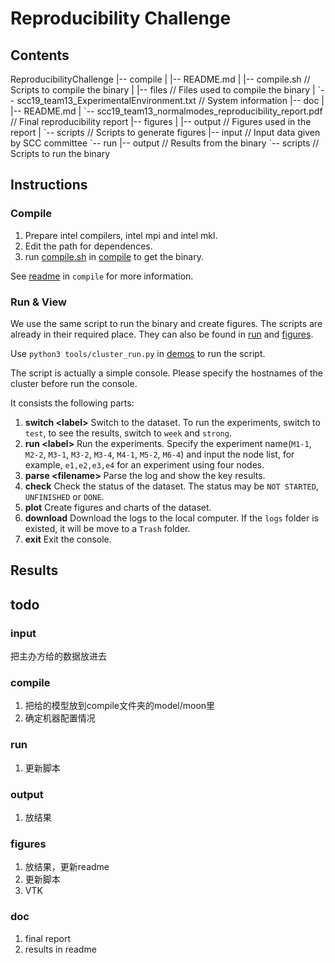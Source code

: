 # Reproducibility Challenge

## Contents

ReproducibilityChallenge
|-- compile
|   |-- README.md
|   |-- compile.sh                                                                              // Scripts to compile the binary
|   |-- files                                                                                         // Files used to compile the binary
|   \`-- scc19_team13_ExperimentalEnvironment.txt                        // System information
|-- doc
|   |-- README.md
|   \`-- scc19_team13_normalmodes_reproducibility_report.pdf      // Final reproducibility report
|-- figures
|   |-- output                                                                                     // Figures used in the report
|   \`-- scripts                                                                                    // Scripts to generate figures
|-- input                                                                                           // Input data given by SCC committee
\`-- run
    |-- output                                                                                     // Results from the binary
    \`-- scripts                                                                                    // Scripts to run the binary

## Instructions

### Compile

1. Prepare intel compilers, intel mpi and intel mkl.
2. Edit the path for dependences.
3. run [compile.sh](<../compile/compile.sh>) in [compile](../compile) to get the binary.

See [readme](<../compile/README.md>) in `compile` for more information.

### Run & View

We use the same script to run the binary and create figures. The scripts are already in their required place. They can also be found in [run](<../run/scripts>) and [figures](<../figures/scripts>).

Use `python3 tools/cluster_run.py` in [demos](<../compile/files/NormalModes/demos/tools>) to run the script.

The script is actually a simple console. Please specify the hostnames of the cluster before run the console.

It consists the following parts:

1. **switch \<label\>** Switch to the dataset. To run the experiments, switch to `test`, to see the results, switch to `week` and `strong`.
2. **run \<label\>** Run the experiments. Specify the experiment name(`M1-1`, `M2-2`, `M3-1`, `M3-2`, `M3-4`, `M4-1`, `M5-2`, `M6-4`) and input the node list,  for example, `e1,e2,e3,e4` for an experiment using four nodes.
3. **parse \<filename\>** Parse the log and show the key results.
4. **check** Check the status of the dataset. The status may be `NOT STARTED`, `UNFINISHED` or `DONE`.
5. **plot** Create figures and charts of the dataset.
6. **download** Download the logs to the local computer. If the `logs` folder is existed, it will be move to a `Trash` folder.
7. **exit** Exit the console.


## Results





## todo

### input

把主办方给的数据放进去

### compile
1. 把给的模型放到compile文件夹的model/moon里
2. 确定机器配置情况

### run

1. 更新脚本

### output

1. 放结果

### figures

1. 放结果，更新readme
2. 更新脚本
3. VTK

### doc

1. final report
2. results in readme